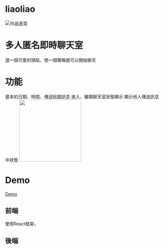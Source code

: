 # liaoliao

![作品首頁]( https://lh3.googleusercontent.com/9jlBfVttEobrUkST36anTiGG3MQhY91I8aOTaeULEMpMBK6g8vEgFfFxaWC2RfD1EbDcCHsOIarwsbyE_4W_m_Bj6v3mRKSyD5EJcNloVFCRDP8dMRvE-e5n2wY_3qMLkhVDEkGMPJkARALiSk6wNqhRqGllpZNvTQVqygD7RF0rvyCc_Cc44JO-1bhYqHNSpoWXAhdJA0nVSOsVyOOQ5SH27hYhqimJCxN5sUSSRkw2xOaYjLVnWneE9RUa2kq3GWvRcnV7anCDdhl0n2EAHPI3rG13hhZvzce0_o7DQkjx9J9lTRCGJlh2gQiNfGWxMctnFJ0UMujr7agvscwUbFBg9Rh4JXiLs4xtFBLIAHNsq0X-C7cTpRan74RL5jwGSeIyCmEqfaN1eSwsmx5YbUetf9t-ULscXBurD2DgVMC9DiDonKjcs84EI0IQgeVt9dBjrhHH7lSnq3GqEtvA89EWsGKmX7dviWNhVPuq6ve60vtJT7YUjA1WF6W0iK4RAIIwiD1uidDIZCnpM-NJQRZKPNRizTUwdgv2v_FRQS3lG8Eywztidyc7feFTBV6Pghg5f0wglSZptjfoCPcCd0ZD1WmAa_CmbXmBUAKTtJkAHQVMgj57x07HoujLdbaApgyMoQauNmqfWTW1uvF-sH2QjDIJ6ccJsjKEJ1jmBq4tGCTPhTvBHMC9-bYx-g=w1641-h867-no?authuser=0 "liaoliao")
# 多人匿名即時聊天室
選一個可愛的頭貼、想一個暱稱就可以開始聊天

# 功能
基本的日期、時間、傳送貼圖訊息
進入、離開聊天室狀態顯示
顯示他人傳送訊息中狀態
<img src="https://lh3.googleusercontent.com/xbT05-p7MgknA8PNnCuz_fZkVukE0wsrqXiPLIU2u2QP4EymsiBjDrRnaCSdoVNwXp-VJUGvA78DCUsepVTpZlCbV6otS8pTmaUlsO-ZA3APArtKuFuGn1UnTefIPVJjRz91mvBbRZ3RLg9XjNOhFCt7OG-pPaAhxmCVITi0LiH4pG-ORG4mv5hH1BJeiez1bso94OwCW9NuLJIycQGuYMukR8WAwunOeqjqwfBKO-IaHfpdR5uBoxHiJ3lg7OpschT25B6LK5z8lj-40rrlJZSXVqFNQUR87MfVQ4-MxmVsK6Sc3M58DCgSek-5BeWgZTNwRH2-WS-rAUYXzf4psBhhvhdgdh9jZt6GsgBJKakyCLuoN8GgdfuhdOlG1N0hAE5K58V4FQElYLyL7hmCI2xdJJk0A2B1Z2vle9nMt_lKbHtM7GP1s59Rx8gef5VkP39NHydqE6g9RIXwn6DMk-ZX4mUaq0isre0g0XKM6Kv_OBzbpCm1CwGnX-35xjbBk69Qxv_F7-2SkpSIxMi8lE_QjnhVbBUva_Jeg7PbWjD7d436OsxM2VJq7scs6QIVwI6wb1LnTOJEZtq2wKN-W8EjQW8Tws_zPxcTCLmiq_2WGqFkk738ibHD9C-5XTkRFnlaA6CiK3c_ytDmw7Oq5ZjY5WzU3N11br29UhW237uT-lLeH1-TmvO_Tu23Lg=w886-h322-no?authuser=0" width=200/>


# Demo
[Demo](https://liaoliao.netlify.app/)


## 前端
使用React框架，

## 後端

